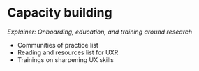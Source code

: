 # Capacity building 
_Explainer: Onboarding, education, and training around research_ 
* Communities of practice list 
* Reading and resources list for UXR 
* Trainings on sharpening UX skills 
